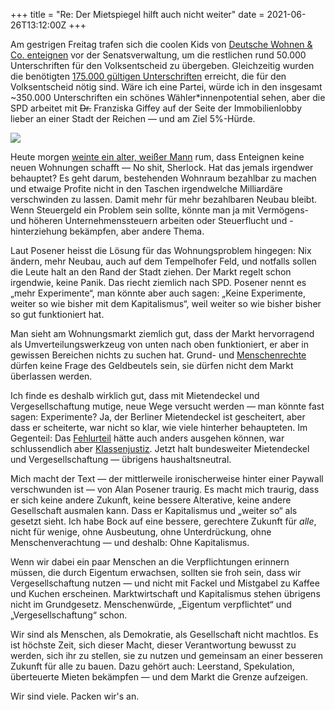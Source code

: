 +++
title = "Re: Der Mietspiegel hilft auch nicht weiter"
date = 2021-06-26T13:12:00Z
+++


Am gestrigen Freitag trafen sich die coolen Kids von [Deutsche Wohnen & Co. enteignen][dw-enteignen] vor der Senatsverwaltung, um die restlichen rund 50.000 Unterschriften für den Volksentscheid zu übergeben. Gleichzeitig wurden die benötigten [175.000 gültigen Unterschriften][pm-berlin-dw-enteignen] erreicht, die für den Volksentscheid nötig sind. Wäre ich eine Partei, würde ich in den insgesamt ~350.000 Unterschriften ein schönes Wähler*innenpotential sehen, aber die SPD arbeitet mit <del>Dr.</del> Franziska Giffey auf der Seite der Immobilienlobby lieber an einer Stadt der Reichen — und am Ziel 5%-Hürde. 

![](IMG_1873.jpeg)

Heute morgen [weinte ein alter, weißer Mann][alan-mimimi] rum, dass Enteignen keine neuen Wohnungen schafft — No shit, Sherlock. Hat das jemals irgendwer behauptet? Es geht darum, bestehenden Wohnraum bezahlbar zu machen und etwaige Profite nicht in den Taschen irgendwelche Milliardäre verschwinden zu lassen. Damit mehr für mehr bezahlbaren Neubau bleibt. Wenn Steuergeld ein Problem sein sollte, könnte man ja mit Vermögens- und höheren Unternehmenssteuern arbeiten oder Steuerflucht und -hinterziehung bekämpfen, aber andere Thema.

Laut Posener heisst die Lösung für das Wohnungsproblem hingegen: Nix ändern, mehr Neubau, auch auf dem Tempelhofer Feld, und notfalls sollen die Leute halt an den Rand der Stadt ziehen. Der Markt regelt schon irgendwie, keine Panik. Das riecht ziemlich nach SPD. Posener nennt es „mehr Experimente“, man könnte aber auch sagen: „Keine Experimente, weiter so wie bisher mit dem Kapitalismus“, weil weiter so wie bisher bisher so gut funktioniert hat.

Man sieht am Wohnungsmarkt ziemlich gut, dass der Markt hervorragend als Umverteilungswerkzeug von unten nach oben funktioniert, er aber in gewissen Bereichen nichts zu suchen hat. Grund- und [Menschenrechte][wiki-wohnen] dürfen keine Frage des Geldbeutels sein, sie dürfen nicht dem Markt überlassen werden.

Ich finde es deshalb wirklich gut, dass mit Mietendeckel und Vergesellschaftung mutige, neue Wege versucht werden — man könnte fast sagen: Experimente? Ja, der Berliner Mietendeckel ist gescheitert, aber dass er scheiterte, war nicht so klar, wie viele hinterher behaupteten. Im Gegenteil: Das [Fehlurteil][verfassungsblog-mietendeckel] hätte auch anders ausgehen können, war schlussendlich aber [Klassenjustiz][po-klassenjustiz]. Jetzt halt bundesweiter Mietendeckel und Vergesellschaftung — übrigens haushaltsneutral.

Mich macht der Text — der mittlerweile ironischerweise hinter einer Paywall verschwunden ist — von Alan Posener traurig. Es macht mich traurig, dass er sich keine andere Zukunft, keine bessere Alterative, keine andere Gesellschaft ausmalen kann. Dass er Kapitalismus und „weiter so“ als gesetzt sieht. Ich habe Bock auf eine bessere, gerechtere Zukunft für _alle_, nicht für wenige, ohne Ausbeutung, ohne Unterdrückung, ohne Menschenverachtung — und deshalb: Ohne Kapitalismus.

Wenn wir dabei ein paar Menschen an die Verpflichtungen erinnern müssen, die durch Eigentum erwachsen, sollten sie froh sein, dass wir Vergesellschaftung nutzen — und nicht mit Fackel und Mistgabel zu Kaffee und Kuchen erscheinen. Marktwirtschaft und Kapitalismus stehen übrigens nicht im Grundgesetz. Menschenwürde, „Eigentum verpflichtet“ und „Vergesellschaftung“ schon.

Wir sind als Menschen, als Demokratie, als Gesellschaft nicht machtlos. Es ist höchste Zeit, sich dieser Macht, dieser Verantwortung bewusst zu werden, sich ihr zu stellen, sie zu nutzen und gemeinsam an einer besseren Zukunft für alle zu bauen. Dazu gehört auch: Leerstand, Spekulation, überteuerte Mieten bekämpfen — und dem Markt die Grenze aufzeigen.

Wir sind viele. Packen wir's an.

[dw-enteignen]: https://www.dwenteignen.de/
[pm-berlin-dw-enteignen]: https://www.berlin.de/wahlen/pressemitteilungen/2021/pressemitteilung.1100172.php
[alan-mimimi]: https://www.zeit.de/wirtschaft/2021-06/mieten-wohnraum-berlin-mietendeckel-volksentscheid-wohnung
[verfassungsblog-mietendeckel]: https://verfassungsblog.de/zur-nichtigkeit-des-berliner-mietendeckels/
[wiki-wohnen]: https://de.wikipedia.org/wiki/Recht_auf_Wohnen
[po-klassenjustiz]: https://perspektive-online.net/2021/04/urteil-zum-mietendeckel-das-nennt-man-klassenjustiz/